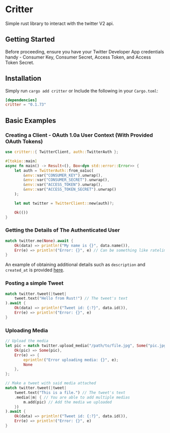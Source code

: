 # Critter
Simple rust library to interact with the twitter V2 api.

## Getting Started
Before proceeding, ensure you have your Twitter Developer App credentials handy - Consumer Key, Consumer Secret, Access Token, and Access Token Secret.

## Installation
Simply run `cargo add critter`
or
Include the following in your `Cargo.toml`:
```toml
[dependencies]
critter = "0.1.73"
```

## Basic Examples
### Creating a Client - OAuth 1.0a User Context (With Provided OAuth Tokens)
```rust
use critter::{ TwitterClient, auth::TwitterAuth };

#[tokio::main]
async fn main() -> Result<(), Box<dyn std::error::Error>> {
    let auth = TwitterAuth::from_oa1uc(
        &env::var("CONSUMER_KEY").unwrap(),
        &env::var("CONSUMER_SECRET").unwrap(),
        &env::var("ACCESS_TOKEN").unwrap(),
        &env::var("ACCESS_TOKEN_SECRET").unwrap()
    );

    let mut twitter = TwitterClient::new(auth)?;

    Ok(())
}
```

### Getting the Details of The Authenticated User
```rust
match twitter.me(None).await {
    Ok(data) => println!("My name is {}", data.name()),
    Err(e) => println!("Error: {}", e) // Can be something like ratelimit
}
```
An example of obtaining additional details such as `description` and `created_at` is provided [here](https://github.com/Mlemix/critter/blob/main/examples/userdata.rs).

### Posting a simple Tweet
```rust
match twitter.tweet(|tweet|
    tweet.text("Hello from Rust!") // The tweet's text
).await {
    Ok(data) => println!("Tweet id: {:?}", data.id()),
    Err(e) => println!("Error: {}", e)
}
```

### Uploading Media
```rust
// Upload the media
let pic = match twitter.upload_media("/path/to/file.jpg", Some("pic.jpg".into())).await {
    Ok(pic) => Some(pic),
    Err(e) => {
        eprintln!("Error uploading media: {}", e);
        None
    },
};

// Make a tweet with said media attached
match twitter.tweet(|tweet|
    tweet.text("This is a file.") // The tweet's text
    .media(|m| { // You are able to add multiple medias
        m.add(pic) // Add the media we uploaded
    })
).await {
    Ok(data) => println!("Tweet id: {:?}", data.id()),
    Err(e) => println!("Error: {}", e)
}
```
